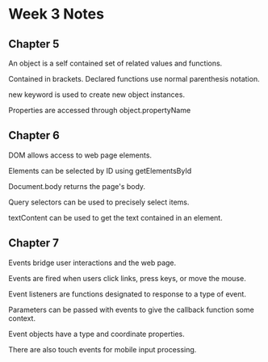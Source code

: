 # Week 3 Notes

## Chapter 5

An object is a self contained set of related values and functions.

Contained in brackets. Declared functions use normal parenthesis notation.

new keyword is used to create new object instances.

Properties are accessed through object.propertyName

## Chapter 6

DOM allows access to web page elements.

Elements can be selected by ID using getElementsById

Document.body returns the page's body.

Query selectors can be used to precisely select items.

textContent can be used to get the text contained in an element.

## Chapter 7

Events bridge user interactions and the web page.

Events are fired when users click links, press keys, or move the mouse.

Event listeners are functions designated to response to a type of event.

Parameters can be passed with events to give the callback function some context.

Event objects have a type and coordinate properties.

There are also touch events for mobile input processing.